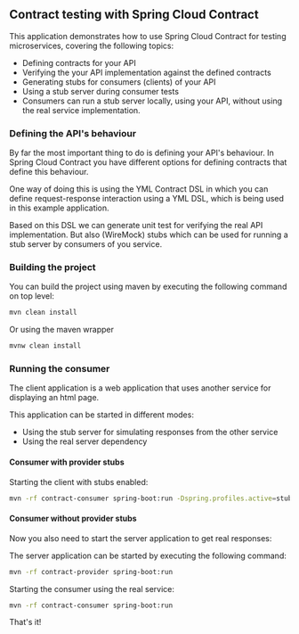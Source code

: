 ## Contract testing with Spring Cloud Contract

This application demonstrates how to use Spring Cloud Contract for testing microservices, covering the following topics:

* Defining contracts for your API
* Verifying the your API implementation against the defined contracts
* Generating stubs for consumers (clients) of your API
* Using a stub server during consumer tests
* Consumers can run a stub server locally, using your API, without using the real service implementation.


### Defining the API's behaviour

By far the most important thing to do is defining your API's behaviour. In Spring Cloud Contract you have different options for defining contracts that define this behaviour. 

One way of doing this is using the YML Contract DSL in which you can define request-response interaction using a YML DSL, which is being used in this example application.

Based on this DSL we can generate unit test for verifying the real API implementation. But also (WireMock) stubs which can be used for running a stub server by consumers of you service.

### Building the project

You can build the project using maven by executing the following command on top level:

```bash
mvn clean install
```

Or using the maven wrapper

```bash
mvnw clean install
```

### Running the consumer

The client application is a web application that uses another service for displaying an html page. 

This application can be started in different modes:

* Using the stub server for simulating responses from the other service
* Using the real server dependency

#### Consumer with provider stubs

Starting the client with stubs enabled:

```bash
mvn -rf contract-consumer spring-boot:run -Dspring.profiles.active=stub
```


#### Consumer without provider stubs

Now you also need to start the server application to get real responses:

The server application can be started by executing the following command:

```bash
mvn -rf contract-provider spring-boot:run
```

Starting the consumer using the real service:

```bash
mvn -rf contract-consumer spring-boot:run
```

That's it!